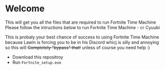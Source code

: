 # Welcome
This will get you all the files that are required to run Fortnite Time Machine
Please follow the intructions below to run Fortnite Time Machine - cr Cyuubi

This is probaly your best chance of success to using Fortnite Time Machine because Lawin is forcing you to be in his Discord whicj is silly and annoying so this will ~~Completely "bypass" that!~~ unless of course you need help :)

* Download this repositroy
* Run ``Fortnite_setup.exe``
